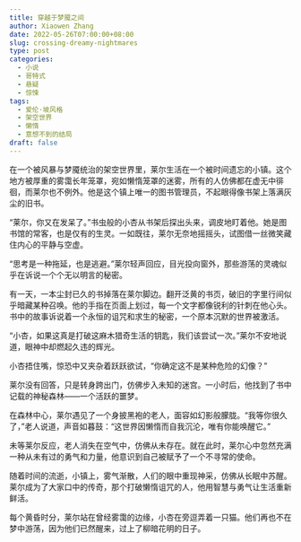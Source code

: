 ```yaml
---
title: 穿越于梦魇之间
author: Xiaowen Zhang
date: 2022-05-26T07:00:00+08:00
slug: crossing-dreamy-nightmares
type: post
categories:
  - 小说
  - 哥特式
  - 悬疑
  - 惊悚
tags:
  - 爱伦·坡风格
  - 架空世界
  - 懒惰
  - 意想不到的结局
draft: false
---
```


在一个被风暴与梦魇统治的架空世界里，莱尔生活在一个被时间遗忘的小镇。这个地方被厚重的雾霭长年笼罩，宛如懒惰笼罩的迷雾，所有的人仿佛都在虚无中徘徊，而莱尔也不例外。他是这个镇上唯一的图书管理员，不起眼得像书架上落满灰尘的旧书。

“莱尔，你又在发呆了。”书虫般的小杏从书架后探出头来，调皮地盯着他。她是图书馆的常客，也是仅有的生灵。一如既往，莱尔无奈地摇摇头，试图借一丝微笑藏住内心的平静与空虚。

“思考是一种拖延，也是逃避。”莱尔轻声回应，目光投向窗外，那些游荡的灵魂似乎在诉说一个个无以明言的秘密。

有一天，一本尘封已久的书掉落在莱尔脚边。翻开泛黄的书页，破旧的字里行间似乎暗藏某种召唤。他的手指在页面上划过，每一个文字都像锐利的针刺在他心头。书中的故事诉说着一个永恒的诅咒和求生的秘密，一个原本沉默的世界被激活。

“小杏，如果这真是打破这麻木猎奇生活的钥匙，我们该尝试一次。”莱尔不安地说道，眼神中却燃起久违的辉光。

小杏捂住嘴，惊恐中又夹杂着跃跃欲试，“你确定这不是某种危险的幻像？”

莱尔没有回答，只是转身跨出门，仿佛步入未知的迷宫。一小时后，他找到了书中记载的神秘森林——一个活跃的噩梦。

在森林中心，莱尔遇见了一个身披黑袍的老人，面容如幻影般朦胧。“我等你很久了，”老人说道，声音如暮鼓：“这世界因懒惰而自我沉沦，唯有你能唤醒它。”

未等莱尔反应，老人消失在空气中，仿佛从未存在。就在此时，莱尔心中忽然充满一种从未有过的勇气和力量，他意识到自己被赋予了一个不寻常的使命。

随着时间的流逝，小镇上，雾气渐散，人们的眼中重现神采，仿佛从长眠中苏醒。莱尔成为了大家口中的传奇，那个打破懒惰诅咒的人，他用智慧与勇气让生活重新鲜活。

每个黄昏时分，莱尔站在曾经雾霭的边缘，小杏在旁逗弄着一只猫。他们再也不在梦中游荡，因为他们已然醒来，过上了柳暗花明的日子。